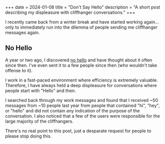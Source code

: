 +++
date = 2024-01-08
title = "Don't Say Hello"
description = "A short post describing my displeasure with cliffhanger conversations."
+++

I recently came back from a winter break and have started working again... only to immediately run into the dilemma of people sending me cliffhanger messages again.

## No Hello

A year or two ago, I discovered [no hello](https://nohello.net/en/) and have thought about it often since then. I've even sent it to a few people since then (who wouldn't take offense to it).

I work in a fast-paced environment where efficiency is extremely valuable. Therefore, I have always held a deep displeasure for conversations where people start with "Hello" and then.

I searched back through my work messages and found that I received ~50 messages from ~10 people last year from people that contained "hi", "hey", or "hello" and did not contain any indication of the purpose of the conversation. I also noticed that a few of the users were responsible for the large majority of the cliffhangers.

There's no real point to this post, just a desparate request for people to please stop doing this.
